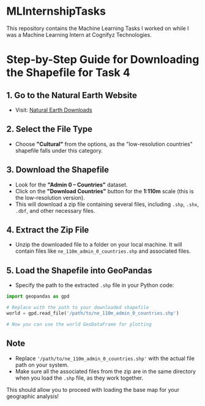 # MLInternshipTasks
This repository contains the Machine Learning Tasks I worked on while I was a Machine Learning Intern at Cognifyz Technologies.

# Step-by-Step Guide for Downloading the Shapefile for Task 4

## 1. Go to the Natural Earth Website
- Visit: [Natural Earth Downloads](https://www.naturalearthdata.com/downloads/)

## 2. Select the File Type
- Choose **"Cultural"** from the options, as the "low-resolution countries" shapefile falls under this category.

## 3. Download the Shapefile
- Look for the **"Admin 0 – Countries"** dataset.
- Click on the **"Download Countries"** button for the **1:110m** scale (this is the low-resolution version).
- This will download a zip file containing several files, including `.shp`, `.shx`, `.dbf`, and other necessary files.

## 4. Extract the Zip File
- Unzip the downloaded file to a folder on your local machine. It will contain files like `ne_110m_admin_0_countries.shp` and associated files.

## 5. Load the Shapefile into GeoPandas
- Specify the path to the extracted `.shp` file in your Python code:

```python
import geopandas as gpd

# Replace with the path to your downloaded shapefile
world = gpd.read_file('/path/to/ne_110m_admin_0_countries.shp')

# Now you can use the world GeoDataFrame for plotting
```

## Note
- Replace `'/path/to/ne_110m_admin_0_countries.shp'` with the actual file path on your system.
- Make sure all the associated files from the zip are in the same directory when you load the `.shp` file, as they work together.

This should allow you to proceed with loading the base map for your geographic analysis!

